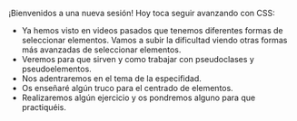 ¡Bienvenidos a una nueva sesión! Hoy toca seguir avanzando con CSS:

- Ya hemos visto en videos pasados que tenemos diferentes formas de seleccionar elementos. Vamos a subir la dificultad viendo otras formas más avanzadas de seleccionar elementos.
- Veremos para que sirven y como trabajar con pseudoclases y pseudoelementos.
- Nos adentraremos en el tema de la especifidad.
- Os enseñaré algún truco para el centrado de elementos.
- Realizaremos algún ejercicio y os pondremos alguno para que practiquéis.
